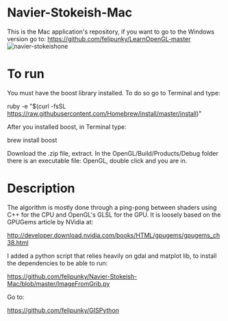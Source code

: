 # Navier-Stokeish-Mac
This is the Mac application's repository, if you want to go to the Windows version go to: https://github.com/felipunky/LearnOpenGL-master
![navier-stokeishone](https://user-images.githubusercontent.com/21000020/48667011-bbb71080-ea9a-11e8-975a-302d2d594885.gif)
# To run
You must have the boost library installed. To do so go to Terminal and type: 

ruby -e "$(curl -fsSL https://raw.githubusercontent.com/Homebrew/install/master/install)"

After you installed boost, in Terminal type:

brew install boost

Download the .zip file, extract. In the OpenGL/Build/Products/Debug folder there is an executable file: OpenGL, double click and you are in.
# Description
The algorithm is mostly done through a ping-pong between shaders using C++ for the CPU and OpenGL's GLSL for the GPU. It is loosely based on the GPUGems article by NVidia at:

http://developer.download.nvidia.com/books/HTML/gpugems/gpugems_ch38.html

I added a python script that relies heavily on gdal and matplot lib, to install the dependencies to be able to run:

https://github.com/felipunky/Navier-Stokeish-Mac/blob/master/ImageFromGrib.py

Go to:

https://github.com/felipunky/GISPython
